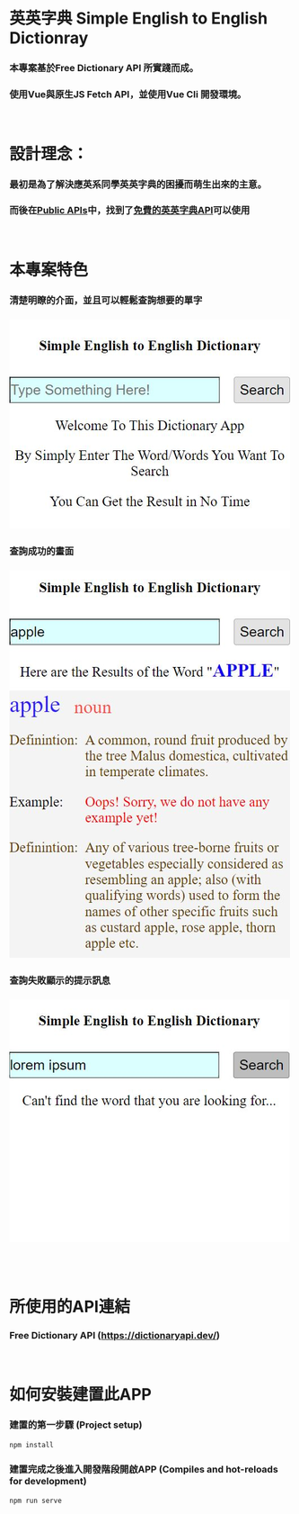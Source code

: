 # 英英字典 Simple English to English Dictionray
### 本專案基於Free Dictionary API 所實踐而成。
### 使用Vue與原生JS Fetch API，並使用Vue Cli 開發環境。

<br/>

# 設計理念：
### 最初是為了解決應英系同學英英字典的困擾而萌生出來的主意。
### 而後在[Public APIs](https://github.com/public-apis/public-apis)中，找到了[免費的英英字典API](https://dictionaryapi.dev/)可以使用

<br/>

# 本專案特色
### 清楚明瞭的介面，並且可以輕鬆查詢想要的單字
### ![Vocabulary Search](./readme_img/start.jpg)

### 查詢成功的畫面
### ![Vocabulary Fetched](./readme_img/fetched.jpg)

### 查詢失敗顯示的提示訊息
### ![Fetched Failed](./readme_img/fail.jpg)
<br>

<br/>

# 所使用的API連結
### Free Dictionary API (https://dictionaryapi.dev/)

<br>

# 如何安裝建置此APP

### 建置的第一步驟 (Project setup)
```
npm install
```

### 建置完成之後進入開發階段開啟APP (Compiles and hot-reloads for development)
```
npm run serve
```

<!-- ### Compiles and minifies for production
```
npm run build
```

### Lints and fixes files
```
npm run lint
```

### Customize configuration
See [Configuration Reference](https://cli.vuejs.org/config/). -->
